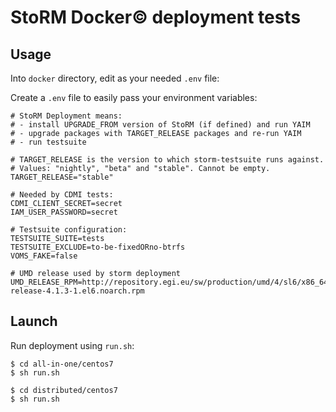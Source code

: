 # StoRM Docker© deployment tests

## Usage

Into `docker` directory, edit as your needed `.env` file:

Create a `.env` file to easily pass your environment variables:

```
# StoRM Deployment means:
# - install UPGRADE_FROM version of StoRM (if defined) and run YAIM
# - upgrade packages with TARGET_RELEASE packages and re-run YAIM
# - run testsuite

# TARGET_RELEASE is the version to which storm-testsuite runs against.
# Values: "nightly", "beta" and "stable". Cannot be empty.
TARGET_RELEASE="stable"

# Needed by CDMI tests:
CDMI_CLIENT_SECRET=secret
IAM_USER_PASSWORD=secret

# Testsuite configuration:
TESTSUITE_SUITE=tests
TESTSUITE_EXCLUDE=to-be-fixedORno-btrfs
VOMS_FAKE=false

# UMD release used by storm deployment
UMD_RELEASE_RPM=http://repository.egi.eu/sw/production/umd/4/sl6/x86_64/updates/umd-release-4.1.3-1.el6.noarch.rpm
```

## Launch

Run deployment using `run.sh`:

```
$ cd all-in-one/centos7
$ sh run.sh
```

```
$ cd distributed/centos7
$ sh run.sh
```
